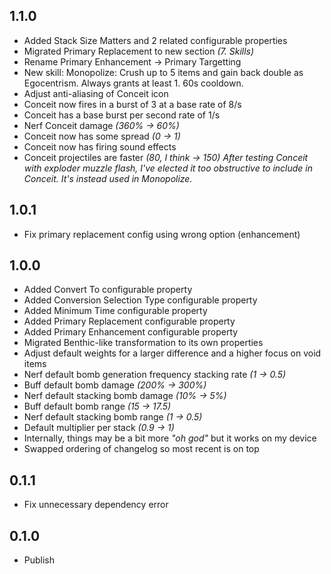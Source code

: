 
## 1.1.0

- Added Stack Size Matters and 2 related configurable properties
- Migrated Primary Replacement to new section *(7. Skills)*
- Rename Primary Enhancement -> Primary Targetting
- New skill: Monopolize: Crush up to 5 items and gain back double as Egocentrism. Always grants at least 1. 60s cooldown.
- Adjust anti-aliasing of Conceit icon
- Conceit now fires in a burst of 3 at a base rate of 8/s
- Conceit has a base burst per second rate of 1/s
- Nerf Conceit damage *(360% -> 60%)*
- Conceit now has some spread *(0 -> 1)*
- Conceit now has firing sound effects
- Conceit projectiles are faster *(80, I think -> 150)*
*After testing Conceit with exploder muzzle flash, I've elected it too obstructive to include in Conceit. It's instead used in Monopolize.*

## 1.0.1

- Fix primary replacement config using wrong option (enhancement)

## 1.0.0

- Added Convert To configurable property
- Added Conversion Selection Type configurable property
- Added Minimum Time configurable property
- Added Primary Replacement configurable property
- Added Primary Enhancement configurable property
- Migrated Benthic-like transformation to its own properties
- Adjust default weights for a larger difference and a higher focus on void items
- Nerf default bomb generation frequency stacking rate *(1 -> 0.5)*
- Buff default bomb damage *(200% -> 300%)*
- Nerf default stacking bomb damage *(10% -> 5%)*
- Buff default bomb range *(15 -> 17.5)*
- Nerf default stacking bomb range *(1 -> 0.5)*
- Default multiplier per stack *(0.9 -> 1)*
- Internally, things may be a bit more *"oh god"* but it works on my device
- Swapped ordering of changelog so most recent is on top

## 0.1.1

- Fix unnecessary dependency error

## 0.1.0

- Publish
